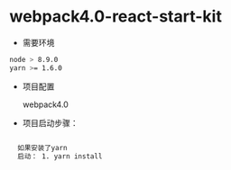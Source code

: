 # webpack4.0-react-start-kit

* 需要环境
 ```bash
 node > 8.9.0
 yarn >= 1.6.0 
 ```

* 项目配置

  webpack4.0

* 项目启动步骤：

```bash

  如果安装了yarn
  启动： 1. yarn install
  
 ```